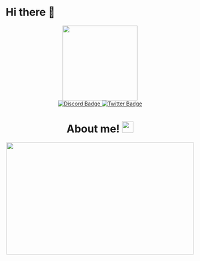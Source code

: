 # Hi there 👋

<div id="header" align="center">
  <img src="https://media.giphy.com/media/v1.Y2lkPTc5MGI3NjExYWE4NGJiYjhiMjQ1MjU2MDFmZTRkZjk0NTJjNTliZmJmNDI2ZjM5NSZjdD1n/11xBk5MoWjrYoE/giphy.gif" width="200"/>
</div>

<div id="header" align="center">
<div id="badges">
</a>
<a href="https://discord.com/channels/@Jennifer Peck#1807">
<img src="https://img.shields.io/badge/Discord-black?style=for-the-badge&logo=discord&logoColor=white" alt="Discord Badge"/>
</a>
<a href="https://twitter.com/MichelePalluck8">
<img src="https://img.shields.io/badge/Twitter-blue?style=for-the-badge&logo=twitter&logoColor=white" alt="Twitter Badge"/>
</a>
</div>
<div id="header" align="center">
<img src="https://komarev.com/ghpvc/?username=brittanyhendersooon&style=flat-square&color=blue" alt=""/>
<h1>
  About me!
  <img src="https://media.giphy.com/media/hvRJCLFzcasrR4ia7z/giphy.gif" width="30px"/>
</h1>

  <div align="center">
<img src="https://media.giphy.com/media/1KrM2hhDN3dgk/giphy.gif" width="500" height="300"/>
</div>
